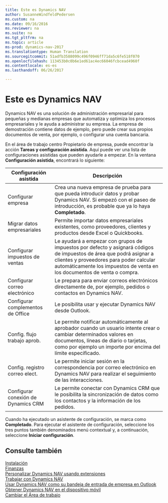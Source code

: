 ```yaml
---
title: Este es Dynamics NAV
author: SusanneWindfeldPedersen
ms.custom: na
ms.date: 09/16/2016
ms.reviewer: na
ms.suite: na
ms.tgt_pltfrm: na
ms.topic: article
ms-prod: dynamics-nav-2017
ms.translationtype: Human Translation
ms.sourcegitcommit: 51adfb3588099c496f0946ff71da5c6fe518f070
ms.openlocfilehash: 113453b0c0b6e1ed61ac4ec66046fcbcead4960f
ms.contentlocale: es-es
ms.lasthandoff: 06/26/2017

---
```


# <a name="welcome-to-dynamics-nav"></a>Este es Dynamics NAV

Dynamics NAV es una solución de administración empresarial para pequeñas y medianas empresas que automatiza y optimiza los procesos empresariales y le ayuda a administrar su empresa. La empresa de demostración contiene datos de ejemplo, pero puede crear sus propios documentos de venta, por ejemplo, o configurar una cuenta bancaria.  

En el área de trabajo centro Propietario de empresa, puede encontrar la acción **Tareas y configuración asistida**. Aquí puede ver una lista de configuraciones asistidas que pueden ayudarle a empezar. En la ventana **Configuración asistida**, encontrará lo siguiente:

|Configuración asistida           |Descripción                                                                                      |
|-------------------------|-------------------------------------------------------------------------------------------------|
|Configurar empresa           |Crea una nueva empresa de prueba para que pueda introducir datos y probar Dynamics NAV. Si empezó con el paseo de introducción, es probable que ya lo haya **Completado**. |
|Migrar datos empresariales    |Permite importar datos empresariales existentes, como proveedores, clientes y productos desde Excel o Quickbooks.|
|Configurar impuestos de ventas         |Le ayudará a empezar con grupos de impuestos por defecto y asignará códigos de impuestos de área que podrá asignar a clientes y proveedores para poder calcular automáticamente los impuestos de venta en los documentos de venta o compra.|
|Configurar correo electrónico             |Le prepara para enviar correos electrónicos directamente de, por ejemplo, pedidos o contactos en Dynamics NAV.|
|Configurar complementos de Office    |Le posibilita usar y ejecutar Dynamics NAV desde Outlook.|
|Config. flujo trabajo aprob.|Le permite notificar automáticamente al aprobador cuando un usuario intente crear o cambiar determinados valores en documentos, líneas de diario o tarjetas, como por ejemplo un importe por encima del límite especificado.|
|Config. registro correo elect.     |Le permite iniciar sesión en la correspondencia por correo electrónico en Dynamics NAV para realizar el seguimiento de las interacciones.|
|Configurar conexión de Dynamics CRM|Le permite conectar con Dynamics CRM que le posibilita la sincronización de datos como los contactos y la información de los pedidos.|

Cuando ha ejecutado un asistente de configuración, se marca como **Completado**. Para ejecutar el asistente de configuración, seleccione los tres puntos también denominados menú contextual y, a continuación, seleccione **Iniciar configuración**.


## <a name="see-also"></a>Consulte también
[Instalación](setup.md)  
[Finanzas](finance-setup.md)  
[Personalizar Dynamics NAV usando extensiones](ui-extensions.md)  
[Trabajar con Dynamics NAV](ui-work-product.md)  
[Usar Dynamics NAV como su bandeja de entrada de empresa en Outlook](across-outlook.md)  
[Obtener Dynamics NAV en el dispositivo móvil](install-mobile-app.md)  
[Cambiar el Área de trabajo](ui-change-role.md)  

